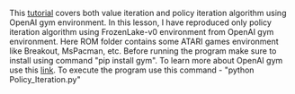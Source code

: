 This [tutorial](https://www.analyticsvidhya.com/blog/2018/09/reinforcement-learning-model-based-planning-dynamic-programming/) covers both value iteration and policy iteration
algorithm using OpenAI gym environment. In this lesson, I have reproduced only policy iteration algorithm using FrozenLake-v0 environment from OpenAI gym environment. Here ROM folder contains some ATARI games environment like Breakout, MsPacman, etc. Before running the program make sure to install using command "pip install gym". To learn more about OpenAI gym use this [link](https://gym.openai.com/docs/).
To execute the program use this command - "python Policy_Iteration.py"
